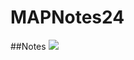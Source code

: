 # MAPNotes24

##Notes
<img src="https://media-cdn.tripadvisor.com/media/photo-s/1a/44/d4/dc/photoes-from-exursions.jpg">
